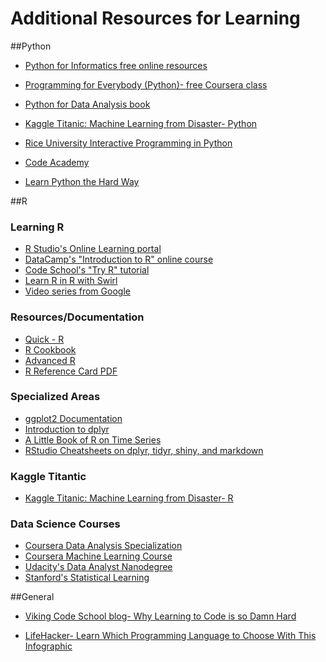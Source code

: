 Additional Resources for Learning
====================

##Python

- [Python for Informatics free online resources](http://www.pythonlearn.com/book.php)<br />

- [Programming for Everybody (Python)- free Coursera class](https://www.coursera.org/course/pythonlearn)<br />

- [Python for Data Analysis book](http://shop.oreilly.com/product/0636920023784.do)<br />

- [Kaggle Titanic: Machine Learning from Disaster- Python](https://www.kaggle.com/c/titanic-gettingStarted/details/getting-started-with-python)<br />

- [Rice University Interactive Programming in Python](https://www.coursera.org/course/interactivepython1)<br />

- [Code Academy](http://www.codecademy.com/en/tracks/python)<br />

- [Learn Python the Hard Way](http://learnpythonthehardway.org/)<br />


##R

### Learning R
- [R Studio's Online Learning portal](http://www.rstudio.com/resources/training/online-learning/)
- [DataCamp's "Introduction to R" online course](https://www.datacamp.com/courses/free-introduction-to-r)
- [Code School's "Try R" tutorial](http://tryr.codeschool.com/)
- [Learn R in R with Swirl](http://swirlstats.com/)
- [Video series from Google](http://www.youtube.com/playlist?list=PLOU2XLYxmsIK9qQfztXeybpHvru-TrqAP)

### Resources/Documentation
- [Quick - R](http://www.statmethods.net/)
- [R Cookbook](http://www.cookbook-r.com/)
- [Advanced R](http://adv-r.had.co.nz/)
- [R Reference Card PDF](http://cran.r-project.org/doc/contrib/Baggott-refcard-v2.pdf)

### Specialized Areas
- [ggplot2 Documentation](http://docs.ggplot2.org/current/index.html)
- [Introduction to dplyr](http://cran.rstudio.com/web/packages/dplyr/vignettes/introduction.html)
- [A Little Book of R on Time Series](https://a-little-book-of-r-for-time-series.readthedocs.org/en/latest/)
- [RStudio Cheatsheets on dplyr, tidyr, shiny, and markdown](http://www.rstudio.com/resources/cheatsheets/)

### Kaggle Titantic
- [Kaggle Titanic: Machine Learning from Disaster- R](https://www.kaggle.com/c/titanic-gettingStarted/details/new-getting-started-with-r)

### Data Science Courses
- [Coursera Data Analysis Specialization](https://www.coursera.org/specialization/jhudatascience/1)
- [Coursera Machine Learning Course](https://www.coursera.org/course/ml)
- [Udacity's Data Analyst Nanodegree](https://www.udacity.com/course/nd002)
- [Stanford's Statistical Learning](http://online.stanford.edu/course/statistical-learning)


##General

- [Viking Code School blog- Why Learning to Code is so Damn Hard](http://www.vikingcodeschool.com/posts/why-learning-to-code-is-so-damn-hard)<br />

- [LifeHacker- Learn Which Programming Language to Choose With This Infographic](http://lifehacker.com/learn-which-programming-language-to-choose-with-this-in-1669612111)<br />
